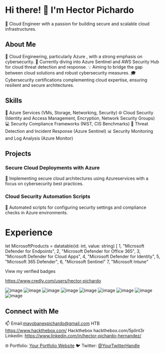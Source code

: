 # Hi there! 👋 I'm Hector Pichardo

🚀 Cloud Engineer with a passion for building secure and scalable cloud infrastructures.

## About Me

🌟 Cloud Engineering, particularly Azure , with a strong emphasis on cybersecurity.
🌱 Currently diving into Azure Sentinel and AWS Security Hub for cloud threat detection and response.
💡 Aiming to bridge the gap between cloud solutions and robust cybersecurity measures.
🎓 Cybersecurity certifications complementing cloud expertise, ensuring resilient and secure architectures.

## Skills

🚀 Azure Services (VMs, Storage, Networking, Security)
🌐 Cloud Security (Identity and Access Management, Encryption, Network Security Groups)
💻 Security Compliance Frameworks (NIST, CIS Benchmarks)
🔧 Threat Detection and Incident Response (Azure Sentinel)
📊 Security Monitoring and Log Analysis (Azure Monitor)

## Projects

### Secure Cloud Deployments with Azure

📂 Implementing secure cloud architectures using Azureservices with a focus on cybersecurity best practices.


### Cloud Security Automation Scripts

📂 Automated scripts for configuring security settings and compliance checks in Azure environments.


# Experience
let MicrosoftProducts = datatable(id: int, value: string)
[
      1, "Microsoft Defender for Endpoints", 
      2, "Microsoft Defender for Office 365", 
      3, "Microsoft Defender for Cloud Apps", 
      4, "Microsoft Defender for Identity", 
      5, "Microsoft 365 Defender", 
      6, "Microsoft Sentinel"
      7, "Microsoft Intune"

      
View my verified badges

https://www.credly.com/users/hector-pichardo


![image](https://github.com/user-attachments/assets/f881620d-a741-41d7-b871-82171846a02f)
![image](https://github.com/user-attachments/assets/623baa26-004b-4948-9d0b-755c0c1ababe)
![image](https://github.com/user-attachments/assets/f637c630-9c8f-468c-acd5-e078d6d7bca0)
![image](https://github.com/user-attachments/assets/2c904175-cb88-4368-98b4-07054932b7d1)
![image](https://github.com/user-attachments/assets/426762b1-4b83-459f-9237-ea5bec3727d6)
![image](https://github.com/user-attachments/assets/98ea1bac-0dc7-4fdc-95e7-80bea499f569)
![image](https://github.com/user-attachments/assets/add892c8-c0d8-4e29-8f06-8d45f9c49101)
![image](https://github.com/user-attachments/assets/0dc7f66d-2138-4415-9d5b-43b8dda74adc)
![image](https://github.com/user-attachments/assets/8f481d26-b5d7-4dd9-8ace-4b76a9665d21)







## Connect with Me

📫 Email:mayobanexpichardo@gmail.com
HTB https://www.hackthebox.com/  Hackthebox  hackthebox.com/5plint3r
Linkedin: https://www.linkedin.com/in/hector-pichardo-hernandez/

🌐 Portfolio: [Your Portfolio Website](https://yourportfolio.com)
🐦 Twitter: [@YourTwitterHandle](https://twitter.com/yourtwitterhandle)

